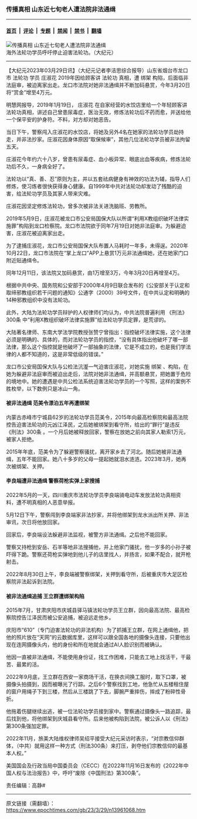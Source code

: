 ### 传播真相 山东近七旬老人遭法院非法通缉

---

#### [首页](../../../..?n13961068) &nbsp;|&nbsp; [评论](../../../../../epoch-comment?n13961068) &nbsp;|&nbsp; [专题](../../../../../epoch-special?n13961068) &nbsp;|&nbsp; [禁闻](../../../../../epoch-news?n13961068) &nbsp;|&nbsp; [禁书](../../../../../books?n13961068) &nbsp;|&nbsp; [翻墙](https://github.com/gfw-breaker/nogfw/blob/master/README.md?n13961068)


<div><img alt="传播真相 山东近七旬老人遭法院非法通缉" class="attachment-djy_600_400 size-djy_600_400 wp-post-image" src="https://i.epochtimes.com/assets/uploads/2022/08/id13807877-1907181540511973-600x400-3-600x400.jpeg"/>
<div class="caption">
 海外法轮功学员呼吁停止迫害法轮功。（大纪元）
</div></div><hr/><div class="post_content" id="artbody" itemprop="articleBody">
 <!-- article content begin -->
 <p>
  【大纪元2023年03月29日讯】（大纪元记者李洁思综合报导）山东省烟台市龙口市
  <ok href="https://www.epochtimes.com/gb/tag/%E6%B3%95%E8%BD%AE%E5%8A%9F.html">
   法轮功
  </ok>
  学员
  <ok href="https://www.epochtimes.com/gb/tag/%E5%BA%84%E6%B7%91%E8%8A%B1.html">
   庄淑花
  </ok>
  2019年因给顾客讲
  <ok href="https://www.epochtimes.com/gb/tag/%E6%B3%95%E8%BD%AE%E5%8A%9F.html">
   法轮功
  </ok>
  真相，遭
  <ok href="https://www.epochtimes.com/gb/tag/%E7%BB%91%E6%9E%B6.html">
   绑架
  </ok>
  构陷，后面临非法庭审，被迫离家出走。龙口市法院对她非法通缉并不断加码悬赏，今年3月20日将“赏金”增至4万元。
 </p>
 <p>
  明慧网报导，2019年1月19日，
  <ok href="https://www.epochtimes.com/gb/tag/%E5%BA%84%E6%B7%91%E8%8A%B1.html">
   庄淑花
  </ok>
  在自家经营的水饺店里给一个年轻顾客讲法轮功真相，讲述自己曾患尿毒症，医治无效，修炼法轮功后不药而愈，并送给他一个保平安的护身符。不料，对方却对她恶告。
 </p>
 <p>
  当日下午，警察闯入庄淑花的水饺店，将她及另外4名在她家的法轮功学员劫持走，并非法抄家。庄淑花因身体原因“取保候审”，其他几位法轮功学员被非法拘留五天。
 </p>
 <p>
  庄淑花今年约六十八岁，曾患有尿毒症、血小板异常、眼底出血等疾病，修炼法轮功后不久，一身病全好了。
 </p>
 <p>
  法轮功以“真、善、忍”原则为主，并以五套祛病健身有神效的功法为辅，指导人们修炼，使习炼者很快获得身心健康。自1999年中共对法轮功却发动了残酷的迫害，给法轮功学员及其家人带来灾难。
 </p>
 <p>
  庄淑花因坚定修炼法轮功，曾多次被非法关进洗脑班、劳教所。
 </p>
 <p>
  2019年5月9日，庄淑花被龙口市公安局国保大队以所谓“利用X教组织破坏法律实施罪”构陷到龙口检察院。龙口市法院欲于同年7月19日对她非法庭审。为躲避迫害，庄淑花被迫离家出走。
 </p>
 <p>
  为了逮捕庄淑花，龙口市公安局国保大队布置人马耗时一年多，未得逞。2020年10月22日，龙口市法院在“掌上龙口”APP上悬赏1万元非法通缉她，还在她家门口附近贴通缉令。
 </p>
 <p>
  同年12月11日，该法院又加码悬赏，由1万增至3万，今年3月20日再增至4万。
 </p>
 <p>
  根据中共中央、国务院和公安部于2000年4月9日联合发布的《公安部关于认定和取缔邪教组织若干问题的通知》公通字（2000）39号文件，在中共认定和明确的14种邪教组织中没有法轮功。
 </p>
 <p>
  此外，大陆为法轮功学员辩护的人权律师们均认为，中共法院普遍利用
  <ok href="https://www.epochtimes.com/gb/tag/%E3%80%8A%E5%88%91%E6%B3%95%E3%80%8B300%E6%9D%A1.html">
   《刑法》300条
  </ok>
  中“利用X教组织破坏法律实施罪”给法轮功学员定罪，是荒谬的。
 </p>
 <p>
  大陆著名律师、东南大学法学院教授张赞宁曾指出：指控破坏法律实施，这个法律必须是明确的、具体的，而对法轮功学员的指控，“没有具体指出他破坏了哪一部法律，那么这个指控就是他破坏了一部抽象的法律，它是不成立的，也是我们学法律的人都不知道的，这是非常低级的错误。”
 </p>
 <p>
  龙口市公安局国保大队与公检法沆瀣一气迫害庄淑花，对她实施
  <ok href="https://www.epochtimes.com/gb/tag/%E7%BB%91%E6%9E%B6.html">
   绑架
  </ok>
  、构陷，在她为躲避非法庭审而被迫出走后，法院对她非法通缉，并高额悬赏，把她置于危险的境地中。她的遭遇是中共公检法系统迫害法轮功学员的一个写照，这样的案例不胜枚举，以下数例只是冰山一角。
 </p>
 <h4>
  被非法通缉 范美令漂泊五年再遭绑架
 </h4>
 <p>
  内蒙古赤峰市宁城县62岁的法轮功学员范美令，2015年向最高检察院和最高法院控告迫害法轮功的元凶江泽民，之后她被绑架到看守所，给出的“罪行”是违反
  <ok href="https://www.epochtimes.com/gb/tag/%E3%80%8A%E5%88%91%E6%B3%95%E3%80%8B300%E6%9D%A1.html">
   《刑法》300条
  </ok>
  。一个月后她被释放回家，警察在放她之前向其家人勒索1万元，被家人拒绝。
 </p>
 <p>
  2015年年底，范美令为了躲避警察骚扰，离开家乡去了河北。随后她被非法通缉，五年不能回家。她八十多岁的父母一提起她就泪水涟涟。2023年3月，她再次被绑架、关押。
 </p>
 <h4>
  李良端遭非法通缉 警察荷枪实弹上家搜捕
 </h4>
 <p>
  2022年5月的一天，四川重庆市法轮功学员李良端骑电动车发放法轮功真相资料，遭不明真相的人恶意举报。
 </p>
 <p>
  5月12日下午，警察闯到李良端家非法抄家，并将他绑架到龙水派出所关押、非法审讯，次日将他放回家。
 </p>
 <p>
  回家后，李良端设法躲避非法监视，被警方非法通缉。之后他不能回家。
 </p>
 <p>
  警察又持枪到安岳、石羊等地非法搜捕他，并上他家门骚扰，他一岁多的小孙子被吓得下跪。警察还荷枪实弹地到他儿子的店里找人，并扬言，如果不配合，就开枪射击。
 </p>
 <p>
  2022年8月30日上午，李良端被警察绑架，关押到看守所，后被重庆市大足区检察院非法起诉到法院。
 </p>
 <h4>
  被非法通缉追捕 王立群遭绑架构陷
 </h4>
 <p>
  2015年7月，甘肃庆阳市庆城县驿马镇法轮功学员王立群，因向最高法院、最高检察院控告江泽民而被公安追捕，被迫远走他乡。
 </p>
 <p>
  庆阳市“610”（专门迫害法轮功的非法机构）为了抓捕王立群，在网上通缉他，把他的照片放在“天网”的云数据库里，这样可以跟全国各地的摄像头连接，只要他出现在连网摄像头内，他的身份和所在地就会通过AI人脸识别而被确认。
 </p>
 <p>
  他因一直被非法通缉，不能使用身份证，找工作困难，只能去工地上找活干，干最苦、最累的活。
 </p>
 <p>
  2022年9月底，王立群在西安一家商场干活，在换衣间换工服时，取下口罩，被摄像头拍摄到，因而被曝光了行踪。之后6个警察找到工地，他急忙从五楼租住屋的窗户用绳子下到三楼，然后从三楼跳了下去，脚腕严重摔伤，摔成了粉碎性骨折。
 </p>
 <p>
  他拖着伤腿继续出逃，被一位法轮功学员接到家中。警察通过摄像头一路追踪，最后找到他，将他绑架到庆城县看守所。后来他被构陷到法院，被公诉人以《刑法》第300条强加定罪。
 </p>
 <p>
  2022年11月，旅美大陆维权律师吴绍平接受大纪元采访时表示，“对宗教信仰群体，（中共）就用这样一种方式（刑法300条）来打压，剥夺他们宗教信仰的最基本人权。”
 </p>
 <p>
  美国国会及行政当局中国委员会（CECC）在2022年11月16日发布的《2022年中国人权与法治报告》中，呼吁“废除《中国刑法》第300条”。
 </p>
 <p>
  责任编辑：高静#
 </p>
 <!-- article content end -->
 <div id="below_article_ad">
 </div>
</div>


---

原文链接（需翻墙）：https://www.epochtimes.com/gb/23/3/29/n13961068.htm